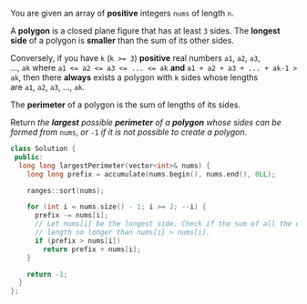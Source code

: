 You are given an array of **positive** integers `nums` of length `n`.

A **polygon** is a closed plane figure that has at least `3` sides. The **longest side** of a polygon is **smaller** than the sum of its other sides.

Conversely, if you have `k` (`k >= 3`) **positive** real numbers `a1`, `a2`, `a3`, ..., `ak` where `a1 <= a2 <= a3 <= ... <= ak` **and** `a1 + a2 + a3 + ... + ak-1 > ak`, then there **always** exists a polygon with `k` sides whose lengths are `a1`, `a2`, `a3`, ..., `ak`.

The **perimeter** of a polygon is the sum of lengths of its sides.

Return _the **largest** possible **perimeter** of a **polygon** whose sides can be formed from_ `nums`, _or_ `-1` _if it is not possible to create a polygon_.

```cpp
class Solution {
 public:
  long long largestPerimeter(vector<int>& nums) {
    long long prefix = accumulate(nums.begin(), nums.end(), 0LL);

    ranges::sort(nums);

    for (int i = nums.size() - 1; i >= 2; --i) {
      prefix -= nums[i];
      // Let nums[i] be the longest side. Check if the sum of all the edges with
      // length no longer than nums[i] > nums[i].
      if (prefix > nums[i])
        return prefix + nums[i];
    }

    return -1;
  }
};
```